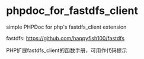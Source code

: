 # phpdoc_for_fastdfs_client
simple PHPDoc for php's fastdfs_client extension

fastdfs: https://github.com/happyfish100/fastdfs

PHP扩展fastdfs_client的函数手册，可用作代码提示
